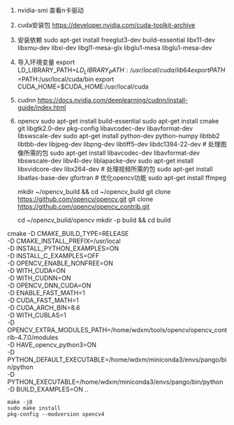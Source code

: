 1. nvidia-smi
    查看n卡驱动
2. cuda安装包
    https://developer.nvidia.com/cuda-toolkit-archive
3. 安装依赖
    sudo apt-get install freeglut3-dev build-essential libx11-dev libxmu-dev libxi-dev libgl1-mesa-glx libglu1-mesa libglu1-mesa-dev
4. 导入环境变量
    export LD_LIBRARY_PATH=$LD_LIBRARY_PATH:/usr/local/cuda/lib64
    export PATH=$PATH:/usr/local/cuda/bin
    export CUDA_HOME=$CUDA_HOME:/usr/local/cuda
5. cudnn
    https://docs.nvidia.com/deeplearning/cudnn/install-guide/index.html
5. opencv
    sudo apt-get install build-essential
    sudo apt-get install cmake git libgtk2.0-dev pkg-config libavcodec-dev libavformat-dev libswscale-dev
    sudo apt-get install python-dev python-numpy libtbb2 libtbb-dev libjpeg-dev libpng-dev libtiff5-dev libdc1394-22-dev # 处理图像所需的包
    sudo apt-get install libavcodec-dev libavformat-dev libswscale-dev libv4l-dev liblapacke-dev
    sudo apt-get install libxvidcore-dev libx264-dev # 处理视频所需的包
    sudo apt-get install libatlas-base-dev gfortran # 优化opencv功能
    sudo apt-get install ffmpeg

    mkdir ~/opencv_build && cd ~/opencv_build
    git clone https://github.com/opencv/opencv.git
    git clone https://github.com/opencv/opencv_contrib.git

    cd ~/opencv_build/opencv
    mkdir -p build && cd build
<!-- https://pyimagesearch.com/2020/02/03/how-to-use-opencvs-dnn-module-with-nvidia-gpus-cuda-and-cudnn/ -->
<!-- CUDA_ARCH_BIN在下面的链接里可以找到 -->
<!-- https://developer.nvidia.com/cuda-gpus -->
cmake -D CMAKE_BUILD_TYPE=RELEASE \
	-D CMAKE_INSTALL_PREFIX=/usr/local \
	-D INSTALL_PYTHON_EXAMPLES=ON \
	-D INSTALL_C_EXAMPLES=OFF \
	-D OPENCV_ENABLE_NONFREE=ON \
	-D WITH_CUDA=ON \
	-D WITH_CUDNN=ON \
	-D OPENCV_DNN_CUDA=ON \
	-D ENABLE_FAST_MATH=1 \
	-D CUDA_FAST_MATH=1 \
	-D CUDA_ARCH_BIN=8.6 \
	-D WITH_CUBLAS=1 \
	-D OPENCV_EXTRA_MODULES_PATH=/home/wdxm/tools/opencv/opencv_contrib-4.7.0/modules \
	-D HAVE_opencv_python3=ON \
	-D PYTHON_DEFAULT_EXECUTABLE=/home/wdxm/miniconda3/envs/pango/bin/python \
	-D PYTHON_EXECUTABLE=/home/wdxm/miniconda3/envs/pango/bin/python \
	-D BUILD_EXAMPLES=ON ..

    make -j8
    sudo make install
    pkg-config --modversion opencv4

